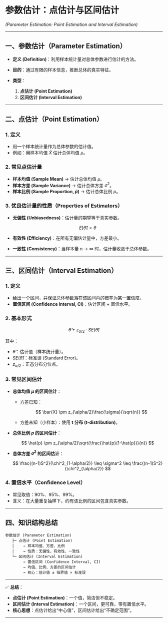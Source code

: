 

# 参数估计：点估计与区间估计

*(Parameter Estimation: Point Estimation and Interval Estimation)*

---

## 一、参数估计（Parameter Estimation）

* **定义 (Definition)**：利用样本统计量对总体参数进行估计的方法。
* **目的**：通过有限的样本信息，推断总体的真实特征。
* **类型**：

  1. **点估计 (Point Estimation)**
  2. **区间估计 (Interval Estimation)**

---

## 二、点估计（Point Estimation）

### 1. 定义

* 用一个样本统计量作为总体参数的估计值。
* 例如：用样本均值 $\bar{X}$ 估计总体均值 $\mu$。

### 2. 常见点估计量

* **样本均值 (Sample Mean)** → 估计总体均值 $\mu$。
* **样本方差 (Sample Variance)** → 估计总体方差 $\sigma^2$。
* **样本比例 (Sample Proportion, $\hat{p}$)** → 估计总体比例 $p$。

### 3. 优良估计量的性质（Properties of Estimators）

* **无偏性 (Unbiasedness)**：估计量的期望等于真实参数。

  $$
  E[\hat{\theta}] = \theta
  $$
* **有效性 (Efficiency)**：在所有无偏估计量中，方差最小。
* **一致性 (Consistency)**：当样本量 n → ∞ 时，估计量收敛于总体参数。

---

## 三、区间估计（Interval Estimation）

### 1. 定义

* 给出一个区间，并保证总体参数落在该区间内的概率为某一置信度。
* **置信区间 (Confidence Interval, CI)**：估计区间 + 置信水平。

### 2. 基本形式

$$
\hat{\theta} \pm z_{\alpha/2} \cdot SE(\hat{\theta})
$$

其中：

* $\hat{\theta}$：估计值（样本统计量）。
* $SE(\hat{\theta})$：标准误 (Standard Error)。
* $z_{\alpha/2}$：正态分布分位点。

### 3. 常见区间估计

* **总体均值 $\mu$ 的区间估计**：

  * 方差已知：

    $$
    \bar{X} \pm z_{\alpha/2}\frac{\sigma}{\sqrt{n}}
    $$
  * 方差未知（小样本）：使用 **t 分布 (t-distribution)**。

* **总体比例 $p$ 的区间估计**：

  $$
  \hat{p} \pm z_{\alpha/2}\sqrt{\frac{\hat{p}(1-\hat{p})}{n}}
  $$

* **总体方差 $\sigma^2$ 的区间估计**：

  $$
  \frac{(n-1)S^2}{\chi^2_{1-\alpha/2}} \leq \sigma^2 \leq \frac{(n-1)S^2}{\chi^2_{\alpha/2}}
  $$

### 4. 置信水平（Confidence Level）

* 常见取值：90%、95%、99%。
* 含义：在大量重复抽样下，约有该比例的区间包含真实参数。

---

## 四、知识结构总结

```
参数估计 (Parameter Estimation)
   ├─ 点估计 (Point Estimation)
   │    → 样本均值、方差、比例
   │    → 性质：无偏性、有效性、一致性
   └─ 区间估计 (Interval Estimation)
        → 置信区间 (Confidence Interval, CI)
        → 均值、比例、方差的区间估计
        → 核心：估计值 ± 临界值 × 标准误
```

---

✅ **总结**：

* **点估计 (Point Estimation)**：一个值，简洁但不稳定。
* **区间估计 (Interval Estimation)**：一个区间，更可靠，带有置信水平。
* **核心思想**：点估计给出“中心值”，区间估计给出“不确定范围”。

---


